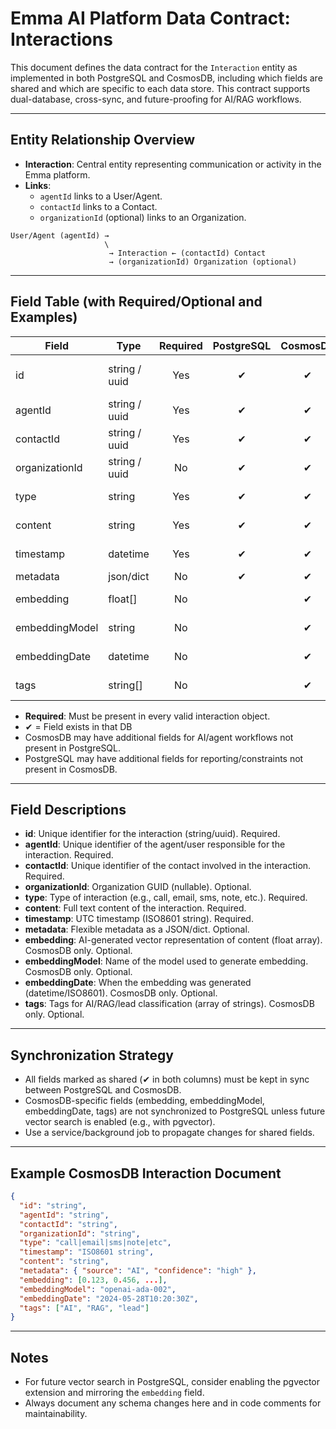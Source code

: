 # Emma AI Platform Data Contract: Interactions

This document defines the data contract for the `Interaction` entity as implemented in both PostgreSQL and CosmosDB, including which fields are shared and which are specific to each data store. This contract supports dual-database, cross-sync, and future-proofing for AI/RAG workflows.

---

## Entity Relationship Overview

- **Interaction**: Central entity representing communication or activity in the Emma platform.
- **Links**:
  - `agentId` links to a User/Agent.
  - `contactId` links to a Contact.
  - `organizationId` (optional) links to an Organization.

```
User/Agent (agentId) →
                     \
                      → Interaction ← (contactId) Contact
                      → (organizationId) Organization (optional)
```

---

## Field Table (with Required/Optional and Examples)

| Field            | Type           | Required | PostgreSQL | CosmosDB | Description / Notes                  | Example |
|------------------|----------------|:--------:|:----------:|:--------:|--------------------------------------|---------|
| id               | string / uuid  |   Yes    |     ✔      |    ✔     | Unique interaction/document ID       | "int001" |
| agentId          | string / uuid  |   Yes    |     ✔      |    ✔     | Agent GUID                          | "agent123" |
| contactId        | string / uuid  |   Yes    |     ✔      |    ✔     | Contact GUID                        | "contact456" |
| organizationId   | string / uuid  |   No     |     ✔      |    ✔     | Organization GUID (nullable)        | "org789" |
| type             | string         |   Yes    |     ✔      |    ✔     | Interaction type (call, email, etc.)| "call" |
| content          | string         |   Yes    |     ✔      |    ✔     | Full text content                   | "Left voicemail" |
| timestamp        | datetime       |   Yes    |     ✔      |    ✔     | UTC timestamp                       | "2024-05-28T10:20:30Z" |
| metadata         | json/dict      |   No     |     ✔      |    ✔     | Flexible metadata                   | {"source":"AI"} |
| embedding        | float[]        |   No     |            |    ✔     | AI-generated embedding vector        | [0.123, 0.456] |
| embeddingModel   | string         |   No     |            |    ✔     | Embedding model name                | "openai-ada-002" |
| embeddingDate    | datetime       |   No     |            |    ✔     | When the embedding was generated     | "2024-05-28T10:20:30Z" |
| tags             | string[]       |   No     |            |    ✔     | Tags for AI/RAG/lead classification | ["AI","RAG"] |

- **Required**: Must be present in every valid interaction object.
- ✔ = Field exists in that DB
- CosmosDB may have additional fields for AI/agent workflows not present in PostgreSQL.
- PostgreSQL may have additional fields for reporting/constraints not present in CosmosDB.

---

## Field Descriptions

- **id**: Unique identifier for the interaction (string/uuid). Required.
- **agentId**: Unique identifier of the agent/user responsible for the interaction. Required.
- **contactId**: Unique identifier of the contact involved in the interaction. Required.
- **organizationId**: Organization GUID (nullable). Optional.
- **type**: Type of interaction (e.g., call, email, sms, note, etc.). Required.
- **content**: Full text content of the interaction. Required.
- **timestamp**: UTC timestamp (ISO8601 string). Required.
- **metadata**: Flexible metadata as a JSON/dict. Optional.
- **embedding**: AI-generated vector representation of content (float array). CosmosDB only. Optional.
- **embeddingModel**: Name of the model used to generate embedding. CosmosDB only. Optional.
- **embeddingDate**: When the embedding was generated (datetime/ISO8601). CosmosDB only. Optional.
- **tags**: Tags for AI/RAG/lead classification (array of strings). CosmosDB only. Optional.

---

## Synchronization Strategy

- All fields marked as shared (✔ in both columns) must be kept in sync between PostgreSQL and CosmosDB.
- CosmosDB-specific fields (embedding, embeddingModel, embeddingDate, tags) are not synchronized to PostgreSQL unless future vector search is enabled (e.g., with pgvector).
- Use a service/background job to propagate changes for shared fields.

---

## Example CosmosDB Interaction Document

```json
{
  "id": "string",
  "agentId": "string",
  "contactId": "string",
  "organizationId": "string",
  "type": "call|email|sms|note|etc",
  "timestamp": "ISO8601 string",
  "content": "string",
  "metadata": { "source": "AI", "confidence": "high" },
  "embedding": [0.123, 0.456, ...],
  "embeddingModel": "openai-ada-002",
  "embeddingDate": "2024-05-28T10:20:30Z",
  "tags": ["AI", "RAG", "lead"]
}
```

---

## Notes
- For future vector search in PostgreSQL, consider enabling the pgvector extension and mirroring the `embedding` field.
- Always document any schema changes here and in code comments for maintainability.
